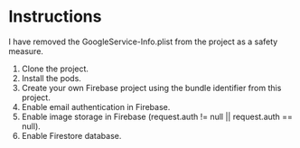 # Instructions

I have removed the GoogleService-Info.plist from the project as a safety measure.

1. Clone the project.
2. Install the pods.
3. Create your own Firebase project using the bundle identifier from this project.
4. Enable email authentication in Firebase.
5. Enable image storage in Firebase (request.auth != null || request.auth == null).
6. Enable Firestore database.